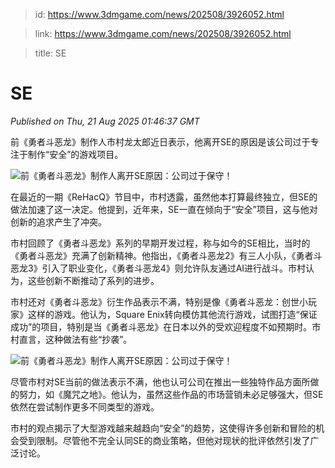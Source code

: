 > id: https://www.3dmgame.com/news/202508/3926052.html

> link: https://www.3dmgame.com/news/202508/3926052.html

> title: SE

# SE
_Published on Thu, 21 Aug 2025 01:46:37 GMT_

前《勇者斗恶龙》制作人市村龙太郎近日表示，他离开SE的原因是该公司过于专注于制作“安全”的游戏项目。

![前《勇者斗恶龙》制作人离开SE原因：公司过于保守！](https://img.3dmgame.com/uploads/images/news/20250821/1755740864_347831.webp)

在最近的一期《ReHacQ》节目中，市村透露，虽然他本打算最终独立，但SE的做法加速了这一决定。他提到，近年来，SE一直在倾向于“安全”项目，这与他对创新的追求产生了冲突。

市村回顾了《勇者斗恶龙》系列的早期开发过程，称与如今的SE相比，当时的《勇者斗恶龙》充满了创新精神。他指出，《勇者斗恶龙2》有三人小队，《勇者斗恶龙3》引入了职业变化，《勇者斗恶龙4》则允许队友通过AI进行战斗。市村认为，这些创新不断推动了系列的进步。

市村还对《勇者斗恶龙》衍生作品表示不满，特别是像《勇者斗恶龙：创世小玩家》这样的游戏。他认为，Square Enix转向模仿其他流行游戏，试图打造“保证成功”的项目，特别是当《勇者斗恶龙》在日本以外的受欢迎程度不如预期时。市村直言，这种做法有些“抄袭”。

![前《勇者斗恶龙》制作人离开SE原因：公司过于保守！](https://img.3dmgame.com/uploads/images/news/20250821/1755740916_207754.webp)

尽管市村对SE当前的做法表示不满，他也认可公司在推出一些独特作品方面所做的努力，如《魔咒之地》。他认为，虽然这些作品的市场营销未必足够强大，但SE依然在尝试制作更多不同类型的游戏。

市村的观点揭示了大型游戏越来越趋向“安全”的趋势，这使得许多创新和冒险的机会受到限制。尽管他不完全认同SE的商业策略，但他对现状的批评依然引发了广泛讨论。
